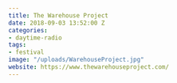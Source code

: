 ```yaml
---
title: The Warehouse Project
date: 2018-09-03 13:52:00 Z
categories:
- daytime-radio
tags:
- festival
image: "/uploads/WarehouseProject.jpg"
website: https://www.thewarehouseproject.com/
---
```


